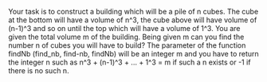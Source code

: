 Your task is to construct a building which will be a pile of n cubes. The cube at the bottom will have a volume of n^3, the cube above will have volume of (n-1)^3 and so on until the top which will have a volume of 1^3.
You are given the total volume m of the building. Being given m can you find the number n of cubes you will have to build?
The parameter of the function findNb (find_nb, find-nb, findNb) will be an integer m and you have to return the integer n such as n^3 + (n-1)^3 + ... + 1^3 = m if such a n exists or -1 if there is no such n.
